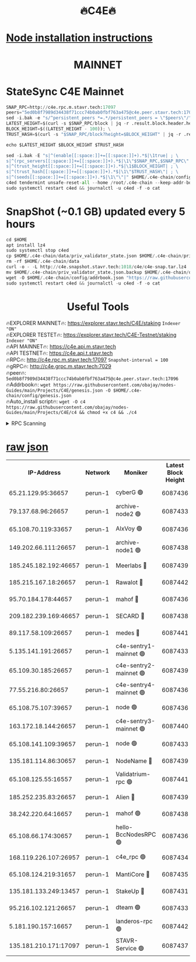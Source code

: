 <h1 align="center"> 🔥C4E🔥</h1>

[Node installation instructions](https://github.com/obajay/nodes-Guides/tree/main/Projects/C4E)
=

<h1 align="center"> MAINNET</h1>

# StateSync C4E Mainnet
```python
SNAP_RPC=http://c4e.rpc.m.stavr.tech:17097
peers="5ed0b8f7989d34438f71ccc74b0ab0fbf763a475@c4e.peer.stavr.tech:17096"
sed -i.bak -e "s/^persistent_peers *=.*/persistent_peers = \"$peers\"/" $HOME/.c4e-chain/config/config.toml
LATEST_HEIGHT=$(curl -s $SNAP_RPC/block | jq -r .result.block.header.height); \
BLOCK_HEIGHT=$((LATEST_HEIGHT - 100)); \
TRUST_HASH=$(curl -s "$SNAP_RPC/block?height=$BLOCK_HEIGHT" | jq -r .result.block_id.hash)

echo $LATEST_HEIGHT $BLOCK_HEIGHT $TRUST_HASH

sed -i.bak -E "s|^(enable[[:space:]]+=[[:space:]]+).*$|\1true| ; \
s|^(rpc_servers[[:space:]]+=[[:space:]]+).*$|\1\"$SNAP_RPC,$SNAP_RPC\"| ; \
s|^(trust_height[[:space:]]+=[[:space:]]+).*$|\1$BLOCK_HEIGHT| ; \
s|^(trust_hash[[:space:]]+=[[:space:]]+).*$|\1\"$TRUST_HASH\"| ; \
s|^(seeds[[:space:]]+=[[:space:]]+).*$|\1\"\"|" $HOME/.c4e-chain/config/config.toml
c4ed tendermint unsafe-reset-all --home /root/.c4e-chain --keep-addr-book
sudo systemctl restart c4ed && journalctl -u c4ed -f -o cat
```
# SnapShot (~0.1 GB) updated every 5 hours
```python
cd $HOME
apt install lz4
sudo systemctl stop c4ed
cp $HOME/.c4e-chain/data/priv_validator_state.json $HOME/.c4e-chain/priv_validator_state.json.backup
rm -rf $HOME/.c4e-chain/data
curl -o - -L http://c4e.snapshot.stavr.tech:1018/c4e/c4e-snap.tar.lz4 | lz4 -c -d - | tar -x -C $HOME/.c4e-chain --strip-components 2
mv $HOME/.c4e-chain/priv_validator_state.json.backup $HOME/.c4e-chain/data/priv_validator_state.json
wget -O $HOME/.c4e-chain/config/addrbook.json "https://raw.githubusercontent.com/obajay/nodes-Guides/main/Projects/C4E/addrbook.json"
sudo systemctl restart c4ed && journalctl -u c4ed -f -o cat
```
 <h1 align="center"> Useful Tools</h1>

🔥EXPLORER MAINNET🔥:  https://explorer.stavr.tech/C4E/staking            `Indexer "ON"` \
🔥EXPLORER TESTET🔥:   https://explorer.stavr.tech/C4E-Testnet/staking     `Indexer "ON"` \
🔥API MAINNET🔥:       https://c4e.api.m.stavr.tech \
🔥API TESTNET🔥:       https://c4e.api.t.stavr.tech \
🔥RPC🔥:               http://c4e.rpc.m.stavr.tech:17097                  `Snapshot-interval = 100` \
🔥gRPC🔥:              http://c4e.grpc.m.stavr.tech:7029 \
🔥peer🔥:              `5ed0b8f7989d34438f71ccc74b0ab0fbf763a475@c4e.peer.stavr.tech:17096` \
🔥Addrbook🔥:    ```wget https://raw.githubusercontent.com/obajay/nodes-Guides/main/Projects/C4E/genesis.json -O $HOME/.c4e-chain/config/genesis.json``` \
🔥Auto_install script🔥: ```wget -O c4 https://raw.githubusercontent.com/obajay/nodes-Guides/main/Projects/C4E/c4 && chmod +x c4 && ./c4```





<details>
<summary>RPC Scanning</summary>

<h2 align="center"> We scan nodes in real time every 4 hours. And we provide the final result of RPC endpoints.
We cannot influence the operation of these nodes in any way. </h2>


```python
If Voting Power is higher than 0 --> then the Node is a validator of the network and may be subject to attack and be a potential threat to the chain.
```
```python
We marked such validators with a red symbol
```

</details>

[raw json](https://rpc-check.c4e.stavr.tech/c4e/rpc-c4e-result.json)
=



<table><tr><th>IP-Address</th><th>Network</th><th>Moniker</th><th>Latest Block Height</th><th>Earliest Block Height</th><th>Catching Up</th><th>Voting Power</th><th>Scan Time</th></tr><tr><td>65.21.129.95:36657</td><td>perun-1</td><td>cyberG 🟢</td><td>6087436</td><td>0</td><td>False</td><td>0</td><td>2023-11-30T20:28:39.293669121UTC</td></tr><tr><td>79.137.68.96:26657</td><td>perun-1</td><td>archive-node2 🟢</td><td>6087433</td><td>1</td><td>False</td><td>0</td><td>2023-11-30T20:28:22.298694480UTC</td></tr><tr><td>65.108.70.119:33657</td><td>perun-1</td><td>AlxVoy 🟢</td><td>6087436</td><td>1</td><td>False</td><td>0</td><td>2023-11-30T20:28:38.967474253UTC</td></tr><tr><td>149.202.66.111:26657</td><td>perun-1</td><td>archive-node1 🟢</td><td>6087438</td><td>1</td><td>False</td><td>0</td><td>2023-11-30T20:28:55.932995948UTC</td></tr><tr><td>185.245.182.192:46657</td><td>perun-1</td><td>Meerlabs 🔴</td><td>6087439</td><td>1051501</td><td>False</td><td>493550</td><td>2023-11-30T20:29:01.660184174UTC</td></tr><tr><td>185.215.167.18:26657</td><td>perun-1</td><td>Rawalot 🔴</td><td>6087442</td><td>1090501</td><td>False</td><td>579034</td><td>2023-11-30T20:29:14.067745510UTC</td></tr><tr><td>95.70.184.178:44657</td><td>perun-1</td><td>mahof 🔴</td><td>6087436</td><td>2342001</td><td>False</td><td>1357006</td><td>2023-11-30T20:28:38.194554755UTC</td></tr><tr><td>209.182.239.169:46657</td><td>perun-1</td><td>SECARD 🔴</td><td>6087438</td><td>2616101</td><td>False</td><td>675729</td><td>2023-11-30T20:28:53.129658471UTC</td></tr><tr><td>89.117.58.109:26657</td><td>perun-1</td><td>medes 🔴</td><td>6087441</td><td>2826001</td><td>False</td><td>471345</td><td>2023-11-30T20:29:08.832998819UTC</td></tr><tr><td>5.135.141.191:26657</td><td>perun-1</td><td>c4e-sentry1-mainnet 🟢</td><td>6087433</td><td>4267001</td><td>False</td><td>0</td><td>2023-11-30T20:28:21.482502526UTC</td></tr><tr><td>65.109.30.185:26657</td><td>perun-1</td><td>c4e-sentry2-mainnet 🟢</td><td>6087439</td><td>5186001</td><td>False</td><td>0</td><td>2023-11-30T20:29:01.335173549UTC</td></tr><tr><td>77.55.216.80:26657</td><td>perun-1</td><td>c4e-sentry4-mainnet 🟢</td><td>6087436</td><td>5187001</td><td>False</td><td>0</td><td>2023-11-30T20:28:38.632676570UTC</td></tr><tr><td>65.108.75.107:39657</td><td>perun-1</td><td>node 🟢</td><td>6087436</td><td>5198801</td><td>False</td><td>0</td><td>2023-11-30T20:28:42.178050973UTC</td></tr><tr><td>163.172.18.144:26657</td><td>perun-1</td><td>c4e-sentry3-mainnet 🟢</td><td>6087440</td><td>5286001</td><td>False</td><td>0</td><td>2023-11-30T20:29:02.300292860UTC</td></tr><tr><td>65.108.141.109:39657</td><td>perun-1</td><td>node 🟢</td><td>6087433</td><td>5303301</td><td>False</td><td>0</td><td>2023-11-30T20:28:24.685761733UTC</td></tr><tr><td>135.181.114.86:30657</td><td>perun-1</td><td>NodeName 🔴</td><td>6087439</td><td>5508301</td><td>False</td><td>333717</td><td>2023-11-30T20:28:56.332761288UTC</td></tr><tr><td>65.108.125.55:16557</td><td>perun-1</td><td>Validatrium-rpc 🟢</td><td>6087441</td><td>5551301</td><td>False</td><td>0</td><td>2023-11-30T20:29:11.292947091UTC</td></tr><tr><td>185.252.235.83:26657</td><td>perun-1</td><td>Alien 🔴</td><td>6087439</td><td>5736001</td><td>False</td><td>380508</td><td>2023-11-30T20:28:56.726090853UTC</td></tr><tr><td>38.242.220.64:16657</td><td>perun-1</td><td>mahof 🟢</td><td>6087438</td><td>5980001</td><td>False</td><td>0</td><td>2023-11-30T20:28:53.545252373UTC</td></tr><tr><td>65.108.66.174:30657</td><td>perun-1</td><td>hello-BccNodesRPC 🟢</td><td>6087436</td><td>5985401</td><td>False</td><td>0</td><td>2023-11-30T20:28:39.614673764UTC</td></tr><tr><td>168.119.226.107:26957</td><td>perun-1</td><td>c4e_rpc 🟢</td><td>6087434</td><td>5987434</td><td>False</td><td>0</td><td>2023-11-30T20:28:31.122843089UTC</td></tr><tr><td>65.108.124.219:31657</td><td>perun-1</td><td>MantiCore 🔴</td><td>6087435</td><td>5987435</td><td>False</td><td>837444</td><td>2023-11-30T20:28:37.751568156UTC</td></tr><tr><td>135.181.133.249:13457</td><td>perun-1</td><td>StakeUp 🔴</td><td>6087431</td><td>6015001</td><td>False</td><td>1357007</td><td>2023-11-30T20:28:12.965431941UTC</td></tr><tr><td>95.216.102.121:26657</td><td>perun-1</td><td>dteam 🟢</td><td>6087433</td><td>6074001</td><td>False</td><td>0</td><td>2023-11-30T20:28:21.899199008UTC</td></tr><tr><td>5.181.190.157:16657</td><td>perun-1</td><td>landeros-rpc 🟢</td><td>6087442</td><td>6077001</td><td>False</td><td>0</td><td>2023-11-30T20:29:13.686909205UTC</td></tr><tr><td>135.181.210.171:17097</td><td>perun-1</td><td>STAVR-Service 🟢</td><td>6087437</td><td>6085001</td><td>False</td><td>0</td><td>2023-11-30T20:28:44.620893833UTC</td></tr></table>
